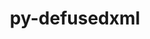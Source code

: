 ---
title: "py-defusedxml"
layout: cache
categories: [package, develop-2024-10-06]
meta: {"versions": ["0.7.1"], "compilers": ["gcc@=11.1.0", "gcc@=11.4.0", "gcc@=9.4.0", "oneapi@=2024.2.1"], "oss": ["ubuntu20.04", "ubuntu22.04"], "platforms": ["linux"], "targets": ["neoverse_v1", "neoverse_v2", "ppc64le", "x86_64_v3"], "stacks": ["data-vis-sdk", "e4s", "e4s-neoverse-v2", "e4s-neoverse_v1", "e4s-oneapi", "e4s-power", "root"], "num_specs": 8, "num_specs_by_stack": {"e4s-power": 1, "root": 8, "data-vis-sdk": 2, "e4s-neoverse_v1": 1, "e4s-neoverse-v2": 1, "e4s": 2, "e4s-oneapi": 1}}
spec_details: [{"hash": "mceesubqixbzkvtsqmel5qixwsahbkef", "compiler": "gcc@=9.4.0", "versions": ["0.7.1"], "os": "ubuntu20.04", "platform": "linux", "target": "ppc64le", "variants": ["build_system=python_pip"], "stacks": ["e4s-power", "root"], "size": "-", "tarball": "https://binaries.spack.io/develop-2024-10-06/build_cache/linux-ubuntu20.04-ppc64le/gcc-9.4.0/py-defusedxml-0.7.1/linux-ubuntu20.04-ppc64le-gcc-9.4.0-py-defusedxml-0.7.1-mceesubqixbzkvtsqmel5qixwsahbkef.spack"}, {"hash": "nh6yyg7s4o7hoxubnjjz3auoxqs3tpjh", "compiler": "gcc@=11.1.0", "versions": ["0.7.1"], "os": "ubuntu20.04", "platform": "linux", "target": "x86_64_v3", "variants": ["build_system=python_pip"], "stacks": ["root", "data-vis-sdk"], "size": "-", "tarball": "https://binaries.spack.io/develop-2024-10-06/build_cache/linux-ubuntu20.04-x86_64_v3/gcc-11.1.0/py-defusedxml-0.7.1/linux-ubuntu20.04-x86_64_v3-gcc-11.1.0-py-defusedxml-0.7.1-nh6yyg7s4o7hoxubnjjz3auoxqs3tpjh.spack"}, {"hash": "s7airt73oezfdiuvfv6gffd6ecmi52xx", "compiler": "gcc@=11.1.0", "versions": ["0.7.1"], "os": "ubuntu20.04", "platform": "linux", "target": "x86_64_v3", "variants": ["build_system=python_pip"], "stacks": ["root", "data-vis-sdk"], "size": "-", "tarball": "https://binaries.spack.io/develop-2024-10-06/build_cache/linux-ubuntu20.04-x86_64_v3/gcc-11.1.0/py-defusedxml-0.7.1/linux-ubuntu20.04-x86_64_v3-gcc-11.1.0-py-defusedxml-0.7.1-s7airt73oezfdiuvfv6gffd6ecmi52xx.spack"}, {"hash": "pdbiww4r32qxmv7a4x5aotq5z3n2c2yk", "compiler": "gcc@=11.4.0", "versions": ["0.7.1"], "os": "ubuntu22.04", "platform": "linux", "target": "neoverse_v1", "variants": ["build_system=python_pip"], "stacks": ["root", "e4s-neoverse_v1"], "size": "-", "tarball": "https://binaries.spack.io/develop-2024-10-06/build_cache/linux-ubuntu22.04-neoverse_v1/gcc-11.4.0/py-defusedxml-0.7.1/linux-ubuntu22.04-neoverse_v1-gcc-11.4.0-py-defusedxml-0.7.1-pdbiww4r32qxmv7a4x5aotq5z3n2c2yk.spack"}, {"hash": "y33il6ex22jmkvrgpwtcv64rdzl6rkio", "compiler": "gcc@=11.4.0", "versions": ["0.7.1"], "os": "ubuntu22.04", "platform": "linux", "target": "neoverse_v2", "variants": ["build_system=python_pip"], "stacks": ["root", "e4s-neoverse-v2"], "size": "-", "tarball": "https://binaries.spack.io/develop-2024-10-06/build_cache/linux-ubuntu22.04-neoverse_v2/gcc-11.4.0/py-defusedxml-0.7.1/linux-ubuntu22.04-neoverse_v2-gcc-11.4.0-py-defusedxml-0.7.1-y33il6ex22jmkvrgpwtcv64rdzl6rkio.spack"}, {"hash": "cdodsymafwdimyo4ltkdzw55hoodjiu5", "compiler": "gcc@=11.4.0", "versions": ["0.7.1"], "os": "ubuntu22.04", "platform": "linux", "target": "x86_64_v3", "variants": ["build_system=python_pip"], "stacks": ["root", "e4s"], "size": "-", "tarball": "https://binaries.spack.io/develop-2024-10-06/build_cache/linux-ubuntu22.04-x86_64_v3/gcc-11.4.0/py-defusedxml-0.7.1/linux-ubuntu22.04-x86_64_v3-gcc-11.4.0-py-defusedxml-0.7.1-cdodsymafwdimyo4ltkdzw55hoodjiu5.spack"}, {"hash": "j2z73xbuxm6gukilmftk5sebzetg3k22", "compiler": "gcc@=11.4.0", "versions": ["0.7.1"], "os": "ubuntu22.04", "platform": "linux", "target": "x86_64_v3", "variants": ["build_system=python_pip"], "stacks": ["root", "e4s"], "size": "-", "tarball": "https://binaries.spack.io/develop-2024-10-06/build_cache/linux-ubuntu22.04-x86_64_v3/gcc-11.4.0/py-defusedxml-0.7.1/linux-ubuntu22.04-x86_64_v3-gcc-11.4.0-py-defusedxml-0.7.1-j2z73xbuxm6gukilmftk5sebzetg3k22.spack"}, {"hash": "dh3ioud7qwpz3dmo75r42qmq73ilrexw", "compiler": "oneapi@=2024.2.1", "versions": ["0.7.1"], "os": "ubuntu22.04", "platform": "linux", "target": "x86_64_v3", "variants": ["build_system=python_pip"], "stacks": ["root", "e4s-oneapi"], "size": "-", "tarball": "https://binaries.spack.io/develop-2024-10-06/build_cache/linux-ubuntu22.04-x86_64_v3/oneapi-2024.2.1/py-defusedxml-0.7.1/linux-ubuntu22.04-x86_64_v3-oneapi-2024.2.1-py-defusedxml-0.7.1-dh3ioud7qwpz3dmo75r42qmq73ilrexw.spack"}]
---